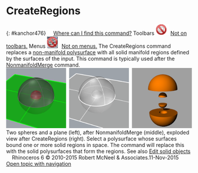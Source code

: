---
---


# CreateRegions
{: #kanchor476}
 [![images/transparent.gif](images/transparent.gif)Where can I find this command?](javascript:void(0);) Toolbars
![images/-no-toolbar-button.png](images/-no-toolbar-button.png) [Not on toolbars.](toolbarwhattodo.html) 
Menus
![images/-no-menu-item.png](images/-no-menu-item.png) [Not on menus.](menuwhattodo.html) 
The CreateRegions command replaces a [non-manifold polysurface](non-manifold-edges.html) with all solid manifold regions defined by the surfaces of the input.
This command is typically used after the [NonmanifoldMerge](nonmanifoldmerge.html) command.
![images/createregions.png](images/createregions.png)Two spheres and a plane (left), after NonmanifoldMerge (middle), exploded view after CreateRegions (right).
Select a polysurface whose surfaces bound one or more solid regions in space. The command will replace this with the solid polysurfaces that form the regions.
See also
 [Edit solid objects](sak-solidtools.html) 
&#160;
&#160;
Rhinoceros 6 © 2010-2015 Robert McNeel &amp; Associates.11-Nov-2015
 [Open topic with navigation](createregions.html) 

